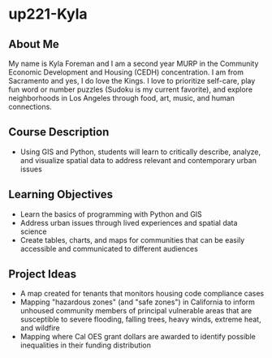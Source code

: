 # up221-Kyla
## About Me  
My name is Kyla Foreman and I am a second year MURP in the Community Economic Development and Housing (CEDH) concentration. I am from Sacramento and yes, I do love the Kings. I love to prioritize self-care, play fun word or number puzzles (Sudoku is my current favorite), and explore neighborhoods in Los Angeles through food, art, music, and human connections. 
## Course Description 
* Using GIS and Python, students will learn to critically describe, analyze, and visualize spatial data to address relevant and contemporary urban issues
## Learning Objectives 
* Learn the basics of programming with Python and GIS  
* Address urban issues through lived experiences and spatial data science 
* Create tables, charts, and maps for communities that can be easily accessible and communicated to different audiences 
## Project Ideas 
* A map created for tenants that monitors housing code compliance cases 
* Mapping "hazardous zones" (and "safe zones") in California to inform unhoused community members of principal vulnerable areas that are susceptible to severe flooding, falling trees, heavy winds, extreme heat, and wildfire 
* Mapping where Cal OES grant dollars are awarded to identify possible inequalities in their funding distribution
